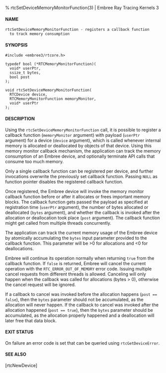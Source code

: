 % rtcSetDeviceMemoryMonitorFunction(3) | Embree Ray Tracing Kernels 3

#### NAME

    rtcSetDeviceMemoryMonitorFunction - registers a callback function
      to track memory consumption

#### SYNOPSIS

    #include <embree3/rtcore.h>

    typedef bool (*RTCMemoryMonitorFunction)(
      void* userPtr,
      ssize_t bytes,
      bool post
    );

    void rtcSetDeviceMemoryMonitorFunction(
      RTCDevice device,
      RTCMemoryMonitorFunction memoryMonitor,
      void* userPtr
    );

#### DESCRIPTION

Using the `rtcSetDeviceMemoryMonitorFunction` call, it is possible to
register a callback function (`memoryMonitor` argument) with payload
(`userPtr` argument) for a device (`device` argument), which is called
whenever internal memory is allocated or deallocated by objects of that
device. Using this memory monitor callback mechanism, the application
can track the memory consumption of an Embree device, and optionally
terminate API calls that consume too much memory.

Only a single callback function can be registered per device, and
further invocations overwrite the previously set callback function.
Passing `NULL` as function pointer disables the registered callback
function.

Once registered, the Embree device will invoke the memory monitor
callback function before or after it allocates or frees important
memory blocks. The callback function gets passed the payload as
specified at registration time (`userPtr` argument), the number of
bytes allocated or deallocated (`bytes` argument), and whether the
callback is invoked after the allocation or deallocation took place
(`post` argument). The callback function might get called from
multiple threads concurrently.

The application can track the current memory usage of the Embree
device by atomically accumulating the `bytes` input parameter provided
to the callback function. This parameter will be >0 for allocations
and <0 for deallocations.

Embree will continue its operation normally when returning `true` from
the callback function. If `false` is returned, Embree will cancel the
current operation with the `RTC_ERROR_OUT_OF_MEMORY` error
code. Issuing multiple cancel requests from different threads is
allowed. Canceling will only happen when the callback was called for
allocations (bytes > 0), otherwise the cancel request will be ignored.

If a callback to cancel was invoked before the allocation happens
(`post == false`), then the `bytes` parameter should not be
accumulated, as the allocation will never happen. If the callback to
cancel was invoked after the allocation happened (`post == true`),
then the `bytes` parameter should be accumulated, as the allocation
properly happened and a deallocation will later free that data block.

#### EXIT STATUS

On failure an error code is set that can be queried using
`rtcGetDeviceError`.

#### SEE ALSO

[rtcNewDevice]
